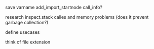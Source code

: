 save
varname
add_import_startnode
call_info?

research inspect.stack calles and memory problems (does it prevent garbage collection?)

define usecases

think of file extension
